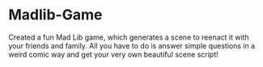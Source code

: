 # Madlib-Game
Created a fun Mad Lib game, which generates a scene to reenact it with your friends and family. All you have to do is answer simple questions in a weird comic way and get your very own beautiful scene script!
